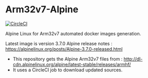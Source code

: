 # Arm32v7-Alpine

[![CircleCI](https://circleci.com/gh/aalaesar/Arm32v7-Alpine.svg?style=svg)](https://circleci.com/gh/aalaesar/Arm32v7-Alpine)

Alpine Linux for Arm32v7 automated docker images generation.

Latest image is version 3.7.0
Alpine release notes : https://alpinelinux.org/posts/Alpine-3.7.0-released.html

- This repository gets the Alpine Arm32v7 files from : http://dl-cdn.alpinelinux.org/alpine/latest-stable/releases/armhf/
- It uses a CircleCI job to download updated sources.
